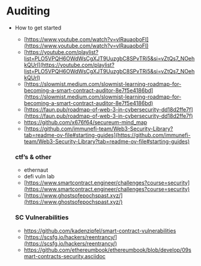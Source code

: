 # Auditing

- How to get started
    - [https://www.youtube.com/watch?v=vlRauaoboFI](https://www.youtube.com/watch?v=vlRauaoboFI)
    - [https://youtube.com/playlist?list=PLO5VPQH6OWdWsCgXJT9UuzgbC8SPvTRi5&si=vZtQs7_NOehkQUrl](https://youtube.com/playlist?list=PLO5VPQH6OWdWsCgXJT9UuzgbC8SPvTRi5&si=vZtQs7_NOehkQUrl)
    - [https://slowmist.medium.com/slowmist-learning-roadmap-for-becoming-a-smart-contract-auditor-8e7f5e4186bd](https://slowmist.medium.com/slowmist-learning-roadmap-for-becoming-a-smart-contract-auditor-8e7f5e4186bd)
    - [https://faun.pub/roadmap-of-web-3-in-cybersecurity-dd18d2ffe7f](https://faun.pub/roadmap-of-web-3-in-cybersecurity-dd18d2ffe7f)
    - https://github.com/x676f64/secureum-mind_map
    - [https://github.com/immunefi-team/Web3-Security-Library?tab=readme-ov-file#starting-guides](https://github.com/immunefi-team/Web3-Security-Library?tab=readme-ov-file#starting-guides)
    
    ### ctf’s & other
    
    - ethernaut
    - defi vuln lab
    - [https://www.smartcontract.engineer/challenges?course=security](https://www.smartcontract.engineer/challenges?course=security)
    - [https://www.ghostsofepochspast.xyz/](https://www.ghostsofepochspast.xyz/)
    
    ### SC Vulnerabilities
    
    - https://github.com/kadenzipfel/smart-contract-vulnerabilities
    - [https://scsfg.io/hackers/reentrancy/](https://scsfg.io/hackers/reentrancy/)
    - https://github.com/ethereumbook/ethereumbook/blob/develop/09smart-contracts-security.asciidoc